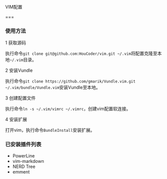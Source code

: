 VIM配置

===

### 使用方法

1 获取源码

  执行命令`git clone git@github.com:HouCoder/vim.git ~/.vim`将配置克隆至本地`~/.vim`目录。

2 安装Vundle

  执行命令`git clone https://github.com/gmarik/Vundle.vim.git ~/.vim/bundle/Vundle.vim`安装Vundle至本地。

3 创建配置文件

  执行命令`ln -s ~/.vim/vimrc ~/.vimrc`，创建vim配置软连接。

4 安装扩展

  打开vim，执行命令`BundleInstall`安装扩展。

### 已安装插件列表

- PowerLine 
- vim-markdown 
- NERD Tree
- emment
